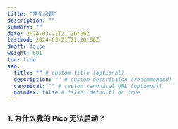 ```yaml
---
title: "常见问题"
description: ""
summary: ""
date: 2024-03-21T21:20:06Z
lastmod: 2024-03-21T21:20:06Z
draft: false
weight: 601
toc: true
seo:
  title: "" # custom title (optional)
  description: "" # custom description (recommended)
  canonical: "" # custom canonical URL (optional)
  noindex: false # false (default) or true
---
```


### 1. 为什么我的 Pico 无法启动？